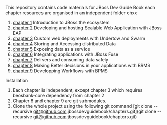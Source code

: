 This repository contains code materials for JBoss Dev Guide Book
each chapter resources are organised in an independent folder chxx

1. [chapter 1](https://github.com/jbossdevguidebook/chapters/tree/master/ch1)   Introduction to JBoss the ecosystem 
2. [chapter 2](https://github.com/jbossdevguidebook/chapters/tree/master/ch2)   Developing and hosting Scalable Web Application with JBoss EAP
3. [chapter 3](https://github.com/jbossdevguidebook/chapters/tree/master/ch3)   Custom web deployments with Undertow and Swarm
4. [chapter 4](https://github.com/jbossdevguidebook/chapters/tree/master/ch4)   Storing and Accessing distributed Data
5. [chapter 5](https://github.com/jbossdevguidebook/chapters/tree/master/ch5)   Exposing data as a service
6. [chapter 6](https://github.com/jbossdevguidebook/chapters/tree/master/ch6)   Integrating applications with JBoss Fuse
7. [chapter 7](https://github.com/jbossdevguidebook/chapters/tree/master/ch7)   Delivers and consuming data safely 
8. [chapter 8](https://github.com/jbossdevguidebook/chapters/tree/master/ch8)   Making Better decisions in your applications with BRMS 
9. [chapter 9](https://github.com/jbossdevguidebook/chapters/tree/master/ch9)   Developping Workflows with BPMS 


Installation

1. Each chapter is independent, except chapter 3 which requires beosbank-core dependency from chapter 2
2. Chapter 8 and chapter 9 are git submodules.
3. Clone the whole project using the following git command  [git clone --recursive git@github.com:jbossdevguidebook/chapters.git](git clone --recursive git@github.com:jbossdevguidebook/chapters.git)



